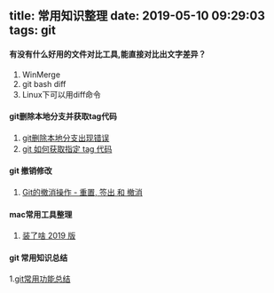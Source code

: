 title: 常用知识整理
date: 2019-05-10 09:29:03
tags: git
---

#### 有没有什么好用的文件对比工具,能直接对比出文字差异？

1. WinMerge
2. git bash diff
3. Linux下可以用diff命令

#### git删除本地分支并获取tag代码

1. [git删除本地分支出现错误](https://blog.csdn.net/benben_2015/article/details/79782202)
2. [git 如何获取指定 tag 代码](https://blog.csdn.net/xiaozhaorui/article/details/78798689)

#### git 撤销修改
1. [Git的撤消操作 - 重置, 签出 和 撤消](http://gitbook.liuhui998.com/4_9.html)
#### mac常用工具整理

1. [装了啥 2019 版](https://github.com/sorrycc/blog/issues/83)

#### git 常用知识总结

1.[git常用功能总结](https://monkeywie.github.io/2019/05/07/git-summary/)

